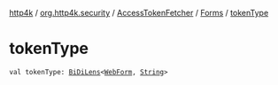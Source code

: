 [http4k](../../../index.md) / [org.http4k.security](../../index.md) / [AccessTokenFetcher](../index.md) / [Forms](index.md) / [tokenType](./token-type.md)

# tokenType

`val tokenType: `[`BiDiLens`](../../../org.http4k.lens/-bi-di-lens/index.md)`<`[`WebForm`](../../../org.http4k.lens/-web-form/index.md)`, `[`String`](https://kotlinlang.org/api/latest/jvm/stdlib/kotlin/-string/index.html)`>`